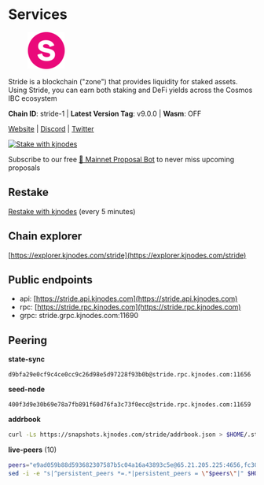 # Services

<figure><img src="https://raw.githubusercontent.com/kj89/cosmos-images/main/logos/stride.png" alt=""><figcaption></figcaption></figure>

Stride is a blockchain ("zone") that provides liquidity for staked assets.  Using Stride, you can earn both staking and DeFi yields across the Cosmos IBC ecosystem

**Chain ID**: stride-1 | **Latest Version Tag**: v9.0.0 | **Wasm**: OFF

[Website](https://stride.zone) | [Discord](https://discord.gg/mzQZ8dAE7u) | [Twitter](https://twitter.com/stride_zone)

[![Stake with kjnodes](https://i.ibb.co/cr44Q8j/button-stake-with-kjnodes.png)](https://restake.app/stride/stridevaloper1j8gkhtllnp252l6g6zwzea30e7pvzqttr9768n)

Subscribe to our free [🤖 Mainnet Proposal Bot](https://t.me/kjnodes_proposal_bot) to never miss upcoming proposals

## Restake

[Restake with kjnodes](https://restake.app/stride/stridevaloper1j8gkhtllnp252l6g6zwzea30e7pvzqttr9768n) (every 5 minutes)
## Chain explorer
[https://explorer.kjnodes.com/stride](https://explorer.kjnodes.com/stride)

## Public endpoints

* api: [https://stride.api.kjnodes.com](https://stride.api.kjnodes.com)
* rpc: [https://stride.rpc.kjnodes.com](https://stride.rpc.kjnodes.com)
* grpc: stride.grpc.kjnodes.com:11690

## Peering

**state-sync**

```text
d9bfa29e0cf9c4ce0cc9c26d98e5d97228f93b0b@stride.rpc.kjnodes.com:11656
```

**seed-node**

```text
400f3d9e30b69e78a7fb891f60d76fa3c73f0ecc@stride.rpc.kjnodes.com:11659
```

**addrbook**
```bash
curl -Ls https://snapshots.kjnodes.com/stride/addrbook.json > $HOME/.stride/config/addrbook.json
```

**live-peers** (10)
```bash
peers="e9ad059b88d593682307587b5c04a16a43893c5e@65.21.205.225:4656,fc305427390397f8c4eebe5bc22919c1cc5d4532@65.109.43.75:27007,777274fb08ed48a4e027664e2576a8460272e43c@15.235.115.153:26656,bffe92095850b08f905f6fde1d4282b4a619a690@5.161.97.148:26656,2254e6968e5c7ebc98ef5b79b388502fa44e10e1@5.161.134.44:26656,a7d96dc929824613315dcc1c90fee119f28cc51f@164.152.160.155:26656,d36ac7580cc8907a00b0add8c3b047caea6df4ed@107.155.67.202:26636,51b83e27aee30e1900539cef37f18bddd4eab2d9@51.77.57.29:6000,950da031d9536b9fbd0e9f0c70d65740d11d0111@192.118.76.199:26626,d9bfa29e0cf9c4ce0cc9c26d98e5d97228f93b0b@65.109.88.38:11656"
sed -i -e "s|^persistent_peers *=.*|persistent_peers = \"$peers\"|" $HOME/.stride/config/config.toml
```
